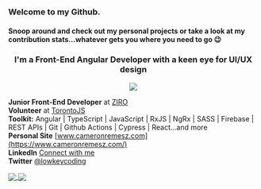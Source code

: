### Welcome to my Github.
#### Snoop around and check out my personal projects or take a look at my contribution stats...whatever gets you where you need to go :wink:

<h3 align="center">I'm a Front-End Angular Developer with a keen eye for UI/UX design</h3>

<p align="center">
   <img src="https://skillicons.dev/icons?i=angular,ts" />
</p>

**Junior Front-End Developer** at [ZIRO](https://github.com/Stack8)<br/>
**Volunteer** at [TorontoJS](https://github.com/torontojs/torontojs.com)<br/>
**Toolkit:**  Angular | TypeScript | JavaScript | RxJS | NgRx | SASS | Firebase | REST APIs | Git | Github Actions | Cypress | React...and more<br/>
**Personal Site** [www.cameronremesz.com](https://www.cameronremesz.com/)<br/>
**LinkedIn** [Connect with me](https://www.linkedin.com/in/cameron-remesz/)<br/>
**Twitter** [@lowkeycoding](https://twitter.com/lowkeycoding)<br/>

<a href="https://github.com/lowkeycode">
  <img align="center" src="[https://github-readme-stats.vercel.app/api/pin/?username=lowkeycode&hide=](https://github-readme-stats.vercel.app/api?username=lowkeycode&hide=stars&show_icons=true&theme=holi&show_icons=true&rank_icon=github&custom_title=Cam Remesz&)" />
</a>
<a href="https://github.com/lowkeycode">
  <img align="center" src="[https://github-readme-stats.vercel.app/api/pin/?username=lowkeycode&hide=](https://github-readme-stats.vercel.app/api/top-langs/?username=lowkeycode&size_weight=0.5&count_weight=0.5)" />
</a>



